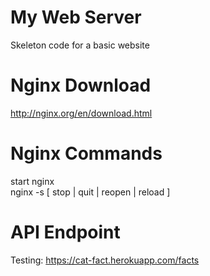 # My Web Server
Skeleton code for a basic website

# Nginx Download
http://nginx.org/en/download.html

# Nginx Commands
start nginx 
<br/>
nginx -s [ stop | quit | reopen | reload ]

# API Endpoint 

Testing:
https://cat-fact.herokuapp.com/facts
